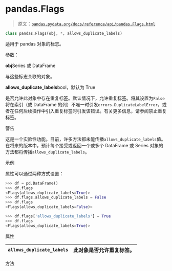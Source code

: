 # pandas.Flags

> 原文：[`pandas.pydata.org/docs/reference/api/pandas.Flags.html`](https://pandas.pydata.org/docs/reference/api/pandas.Flags.html)

```py
class pandas.Flags(obj, *, allows_duplicate_labels)
```

适用于 pandas 对象的标志。

参数：

**obj**Series 或 DataFrame

与这些标志关联的对象。

**allows_duplicate_labels**bool，默认为 True

是否允许此对象中存在重复标签。默认情况下，允许重复标签。将其设置为`False`将在索引（或 DataFrame 的列）不唯一时引发`errors.DuplicateLabelError`，或者在任何后续操作中引入重复标签时引发该错误。有关更多信息，请参阅禁止重复标签。

警告

这是一个实验性功能。目前，许多方法都未能传播`allows_duplicate_labels`值。在将来的版本中，预计每个接受或返回一个或多个 DataFrame 或 Series 对象的方法都将传播`allows_duplicate_labels`。

示例

属性可以通过两种方式设置：

```py
>>> df = pd.DataFrame()
>>> df.flags
<Flags(allows_duplicate_labels=True)>
>>> df.flags.allows_duplicate_labels = False
>>> df.flags
<Flags(allows_duplicate_labels=False)> 
```

```py
>>> df.flags['allows_duplicate_labels'] = True
>>> df.flags
<Flags(allows_duplicate_labels=True)> 
```

属性

| `allows_duplicate_labels` | 此对象是否允许重复标签。 |
| --- | --- |

方法
